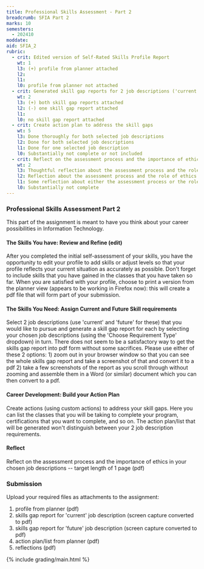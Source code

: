 ```yaml
---
title: Professional Skills Assessment - Part 2
breadcrumb: SFIA Part 2
marks: 10
semesters:
  - 202410
moddate:
aid: SFIA_2
rubric:
  - crit: Edited version of Self-Rated Skills Profile Report
    wt: 1
    l3: (+) profile from planner attached
    l2:
    l1: 
    l0: profile from planner not attached
  - crit: Generated skill gap reports for 2 job descriptions ('current' and 'future')
    wt: 2
    l3: (+) both skill gap reports attached
    l2: (-) one skill gap report attached
    l1: 
    l0: no skill gap report attached
  - crit: Create action plan to address the skill gaps
    wt: 5
    l3: Done thoroughly for both selected job descriptions
    l2: Done for both selected job descriptions
    l1: Done for one selected job description
    l0: Substantially not complete or not included
  - crit: Reflect on the assessment process and the importance of ethics in your chosen job descriptions
    wt: 2
    l3: Thoughtful reflection about the assessment process and the role of ethics
    l2: Reflection about the assessment process and the role of ethics
    l1: Some reflection about either the assessment process or the role of ethics
    l0: Substantially not complete
---
```

### Professional Skills Assessment Part 2

This part of the assignment is meant to have you think about your career possibilities in Information Technology.

#### The Skills You have: Review and Refine (edit)

After you completed the initial self-assessment of your skills, you have the opportunity to edit your profile to add skills or adjust levels so that your profile reflects your current situation as accurately as possible. Don't forget to include skills that you have gained in the classes that you have taken so far. When you are satisfied with your profile, choose to print a version from the planner view (appears to be working in Firefox now): this will create a pdf file that will form part of your submission.

#### The Skills You Need: Assign Current and Future Skill requirements

Select 2 job descriptions (use 'current' and 'future' for these) that you would like to pursue and generate a skill gap report for each by selecting your chosen job descriptions (using the 'Choose Requirement Type' dropdown) in turn. There does not seem to be a satisfactory way to get the skills gap report into pdf form without some sacrifices. Please use either of these 2 options: 1) zoom out in your browser window so that you can see the whole skills gap report and take a screenshot of that and convert it to a pdf 2) take a few screenshots of the report as you scroll through without zooming and assemble them in a Word (or similar) document which you can then convert to a pdf.

#### Career Development: Build your Action Plan

Create actions (using custom actions) to address your skill gaps. Here you can list the classes that you will be taking to complete your program, certifications that you want to complete, and so on. The action plan/list that will be generated won't distinguish between your 2 job description requirements.

#### Reflect

Reflect on the assessment process and the importance of ethics in your chosen job descriptions -- target length of 1 page (pdf)

### Submission

Upload your required files as attachments to the assignment:

1. profile from planner (pdf)
1. skills gap report for 'current' job description (screen capture converted to pdf)
1. skills gap report for 'future' job description (screen capture converted to pdf)
1. action plan/list from planner (pdf)
1. reflections (pdf)

{% include grading/main.html %}
